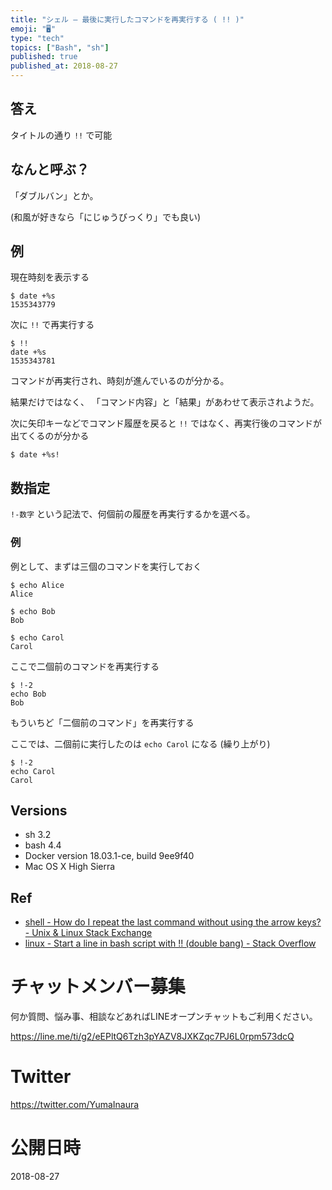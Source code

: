 ```yaml
---
title: "シェル — 最後に実行したコマンドを再実行する ( !! )"
emoji: "🖥"
type: "tech"
topics: ["Bash", "sh"]
published: true
published_at: 2018-08-27
---
```


## 答え

タイトルの通り `!!` で可能


## なんと呼ぶ？

「ダブルバン」とか。

(和風が好きなら「にじゅうびっくり」でも良い)

## 例

現在時刻を表示する

```
$ date +%s
1535343779
```

次に `!!` で再実行する


```
$ !!
date +%s
1535343781
```

コマンドが再実行され、時刻が進んでいるのが分かる。

結果だけではなく、
「コマンド内容」と「結果」があわせて表示されようだ。

次に矢印キーなどでコマンド履歴を戻ると
`!!` ではなく、再実行後のコマンドが出てくるのが分かる

```
$ date +%s!
```

## 数指定

`!-数字` という記法で、何個前の履歴を再実行するかを選べる。

### 例

例として、まずは三個のコマンドを実行しておく

```
$ echo Alice
Alice
```

```
$ echo Bob
Bob
```

```
$ echo Carol
Carol
```

ここで二個前のコマンドを再実行する

```
$ !-2
echo Bob
Bob
```

もういちど「二個前のコマンド」を再実行する

ここでは、二個前に実行したのは `echo Carol` になる (繰り上がり)

```
$ !-2
echo Carol
Carol
```

## Versions

- sh 3.2
- bash 4.4
- Docker version 18.03.1-ce, build 9ee9f40
- Mac OS X High Sierra

## Ref

- [shell - How do I repeat the last command without using the arrow keys? - Unix & Linux Stack Exchange](https://unix.stackexchange.com/questions/147563/how-do-i-repeat-the-last-command-without-using-the-arrow-keys)
- [linux - Start a line in bash script with !! (double bang) - Stack Overflow](https://stackoverflow.com/questions/42193396/start-a-line-in-bash-script-with-double-bang)








<!-- Update From Qiita API -->

# チャットメンバー募集


何か質問、悩み事、相談などあればLINEオープンチャットもご利用ください。

https://line.me/ti/g2/eEPltQ6Tzh3pYAZV8JXKZqc7PJ6L0rpm573dcQ





# Twitter


https://twitter.com/YumaInaura


<!-- Update From Qiita API -->



# 公開日時

2018-08-27
